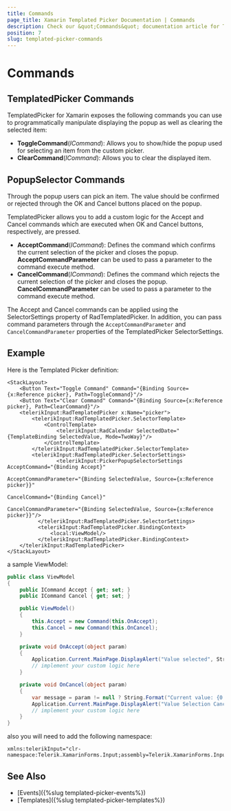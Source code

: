 ```yaml
---
title: Commands
page_title: Xamarin Templated Picker Documentation | Commands
description: Check our &quot;Commands&quot; documentation article for Telerik TemplatedPicker for Xamarin control.
position: 7
slug: templated-picker-commands
---
```


# Commands

## TemplatedPicker Commands

TemplatedPicker for Xamarin exposes the following commands you can use to programmatically manipulate displaying the popup as well as clearing the selected item:

* **ToggleCommand**(*ICommand*): Allows you to show/hide the popup used for selecting an item from the custom picker.
* **ClearCommand**(*ICommand*): Allows you to clear the displayed item.

## PopupSelector Commands

Through the popup users can pick an item. The value should be confirmed or rejected through the OK and Cancel buttons placed on the popup.

TemplatedPicker allows you to add a custom logic for the Accept and Cancel commands which are executed when OK and Cancel buttons, respectively, are pressed.

* **AcceptCommand**(*ICommand*): Defines the command which confirms the current selection of the picker and closes the popup. **AcceptCommandParameter** can be used to pass a parameter to the command execute method. 
* **CancelCommand**(*ICommand*): Defines the command which rejects the current selection of the picker and closes the popup. **CancelCommandParameter** can be used to pass a parameter to the command execute method.

The Accept and Cancel commands can be applied using the SelectorSettings property of RadTemplatedPicker. In addition, you can pass command parameters through the `AcceptCommandParameter` and `CancelCommandParameter` properties of the TemplatedPicker SelectorSettings.

## Example

Here is the Templated Picker definition:

```XAML
<StackLayout>
    <Button Text="Toggle Command" Command="{Binding Source={x:Reference picker}, Path=ToggleCommand}"/>
    <Button Text="Clear Command" Command="{Binding Source={x:Reference picker}, Path=ClearCommand}"/>
    <telerikInput:RadTemplatedPicker x:Name="picker">
        <telerikInput:RadTemplatedPicker.SelectorTemplate>
            <ControlTemplate>
                <telerikInput:RadCalendar SelectedDate="{TemplateBinding SelectedValue, Mode=TwoWay}"/>
            </ControlTemplate>
        </telerikInput:RadTemplatedPicker.SelectorTemplate>
		<telerikInput:RadTemplatedPicker.SelectorSettings>
                <telerikInput:PickerPopupSelectorSettings AcceptCommand="{Binding Accept}"
                                                          AcceptCommandParameter="{Binding SelectedValue, Source={x:Reference picker}}"
                                                          CancelCommand="{Binding Cancel}"
                                                          CancelCommandParameter="{Binding SelectedValue, Source={x:Reference picker}}"/>
          </telerikInput:RadTemplatedPicker.SelectorSettings>
          <telerikInput:RadTemplatedPicker.BindingContext>
              <local:ViewModel/>
          </telerikInput:RadTemplatedPicker.BindingContext>
    </telerikInput:RadTemplatedPicker>
</StackLayout>
```

a sample ViewModel:

```C#
public class ViewModel
{
    public ICommand Accept { get; set; }
    public ICommand Cancel { get; set; }

    public ViewModel()
    {
        this.Accept = new Command(this.OnAccept);
        this.Cancel = new Command(this.OnCancel);
    }

    private void OnAccept(object param)
    {
        Application.Current.MainPage.DisplayAlert("Value selected", String.Format("New Value: {0:d}", (DateTime)param), "OK");
        // implement your custom logic here
    }

    private void OnCancel(object param)
    {
        var message = param != null ? String.Format("Current value: {0:d}", (DateTime)param) : "Currently no value is selected";
        Application.Current.MainPage.DisplayAlert("Value Selection Canceled", message, "OK");
        // implement your custom logic here
    }
}
```

also you will need to add the following namespace:

```XAML
xmlns:telerikInput="clr-namespace:Telerik.XamarinForms.Input;assembly=Telerik.XamarinForms.Input"
```

## See Also

- [Events]({%slug templated-picker-events%})
- [Templates]({%slug templated-picker-templates%})